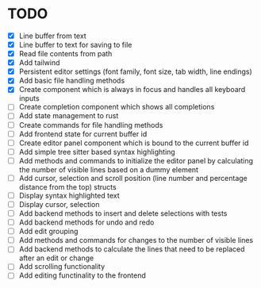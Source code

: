 # TODO

- [x] Line buffer from text
- [x] Line buffer to text for saving to file
- [x] Read file contents from path
- [x] Add tailwind
- [x] Persistent editor settings (font family, font size, tab width, line endings)
- [x] Add basic file handling methods
- [x] Create component which is always in focus and handles all keyboard inputs
- [ ] Create completion component which shows all completions
- [ ] Add state management to rust
- [ ] Create commands for file handling methods
- [ ] Add frontend state for current buffer id
- [ ] Create editor panel component which is bound to the current buffer id
- [ ] Add simple tree sitter based syntax highlighting
- [ ] Add methods and commands to initialize the editor panel by calculating the number of visible lines based on a dummy element
- [ ] Add cursor, selection and scroll position (line number and percentage distance from the top) structs
- [ ] Display syntax highlighted text
- [ ] Display cursor, selection
- [ ] Add backend methods to insert and delete selections with tests
- [ ] Add backend methods for undo and redo
- [ ] Add edit grouping
- [ ] Add methods and commands for changes to the number of visible lines
- [ ] Add backend methods to calculate the lines that need to be replaced after an edit or change
- [ ] Add scrolling functionality
- [ ] Add editing functinality to the frontend
